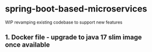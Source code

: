 # spring-boot-based-microservices
WIP revamping existing codebase to support new features

## 1. Docker file - upgrade to java 17 slim image once available